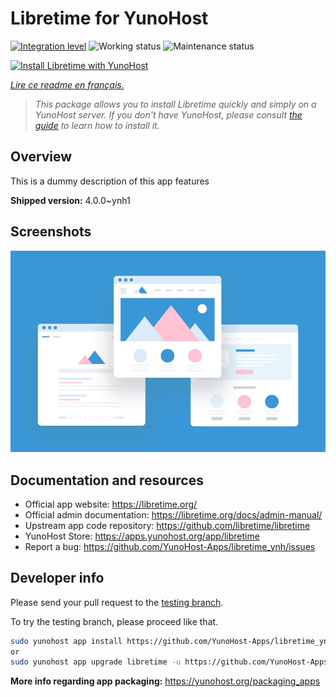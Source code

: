 <!--
N.B.: This README was automatically generated by https://github.com/YunoHost/apps/tree/master/tools/README-generator
It shall NOT be edited by hand.
-->

# Libretime for YunoHost

[![Integration level](https://dash.yunohost.org/integration/libretime.svg)](https://dash.yunohost.org/appci/app/libretime) ![Working status](https://ci-apps.yunohost.org/ci/badges/libretime.status.svg) ![Maintenance status](https://ci-apps.yunohost.org/ci/badges/libretime.maintain.svg)

[![Install Libretime with YunoHost](https://install-app.yunohost.org/install-with-yunohost.svg)](https://install-app.yunohost.org/?app=libretime)

*[Lire ce readme en français.](./README_fr.md)*

> *This package allows you to install Libretime quickly and simply on a YunoHost server.
If you don't have YunoHost, please consult [the guide](https://yunohost.org/#/install) to learn how to install it.*

## Overview

This is a dummy description of this app features


**Shipped version:** 4.0.0~ynh1

## Screenshots

![Screenshot of Libretime](./doc/screenshots/example.jpg)

## Documentation and resources

* Official app website: <https://libretime.org/>
* Official admin documentation: <https://libretime.org/docs/admin-manual/>
* Upstream app code repository: <https://github.com/libretime/libretime>
* YunoHost Store: <https://apps.yunohost.org/app/libretime>
* Report a bug: <https://github.com/YunoHost-Apps/libretime_ynh/issues>

## Developer info

Please send your pull request to the [testing branch](https://github.com/YunoHost-Apps/libretime_ynh/tree/testing).

To try the testing branch, please proceed like that.

``` bash
sudo yunohost app install https://github.com/YunoHost-Apps/libretime_ynh/tree/testing --debug
or
sudo yunohost app upgrade libretime -u https://github.com/YunoHost-Apps/libretime_ynh/tree/testing --debug
```

**More info regarding app packaging:** <https://yunohost.org/packaging_apps>

